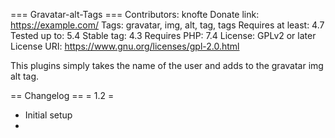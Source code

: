 === Gravatar-alt-Tags ===
Contributors: knofte
Donate link: https://example.com/
Tags: gravatar, img, alt, tag, tags
Requires at least: 4.7
Tested up to: 5.4
Stable tag: 4.3
Requires PHP: 7.4
License: GPLv2 or later
License URI: https://www.gnu.org/licenses/gpl-2.0.html 

This plugins simply takes the name of the user and adds to the gravatar img alt tag.


== Changelog ==
= 1.2 =
* Initial setup
* 
